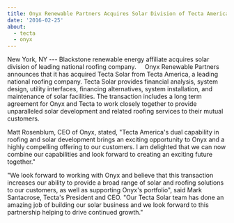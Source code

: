 ```yaml
---
title: Onyx Renewable Partners Acquires Solar Division of Tecta America
date: '2016-02-25'
about:
  - tecta
  - onyx
---
```


New York, NY --- Blackstone renewable energy affiliate acquires solar division of leading national roofing company.
   
Onyx Renewable Partners announces that it has acquired Tecta Solar from Tecta America, a leading national roofing company. Tecta Solar provides financial analysis, system design, utility interfaces, financing alternatives, system installation, and maintenance of solar facilities. The transaction includes a long term agreement for Onyx and Tecta to work closely together to provide unparalleled solar development and related roofing services to their mutual customers. 

Matt Rosenblum, CEO of Onyx, stated, "Tecta America's dual capability in roofing and solar development brings an exciting opportunity to Onyx and a highly compelling offering to our customers. I am delighted that we can now combine our capabilities and look forward to creating an exciting future together."  

"We look forward to working with Onyx and believe that this transaction increases our ability to provide a broad range of solar and roofing solutions to our customers, as well as supporting Onyx's portfolio", said Mark Santacrose, Tecta's President and CEO. "Our Tecta Solar team has done an amazing job of building our solar business and we look forward to this partnership helping to drive continued growth."
